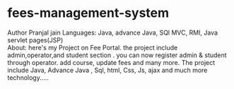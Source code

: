 # fees-management-system
Author Pranjal jain
Languages: Java, advance Java, SQl MVC, RMI, Java servlet pages(JSP)
<br>
About: 
here's my Project on Fee Portal. the project include admin,operator,and student section . you can now register admin & student through operator. add course, update fees and many more. The project include Java, Advance Java , Sql, html, Css, Js, ajax and much more technology.....
</br>
